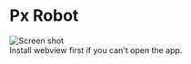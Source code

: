 # Px Robot
<img src="https://raw.githubusercontent.com/44vogan/Px-Robot/main/040.png" alt="Screen shot"><br/>
Install webview first if you can't open the app.
